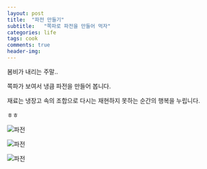 ```yaml
---
layout: post
title:  "파전 만들기"
subtitle:   "쪽파로 파전을 만들어 먹자"
categories: life
tags: cook
comments: true
header-img: 
---
```


봄비가 내리는 주말..

쪽파가 보여서 냉큼 파전을 만들어 봅니다. 

재료는 냉장고 속의 조합으로 다시는 재현하지 못하는 순간의 행복을 누립니다.

ㅎㅎ

 ![파전](https://youngsungson.github.io/assets/img/life/20220326-life-cook1.jpeg)
 
 ![파전](https://youngsungson.github.io/assets/img/life/20220326-life-cook2.jpeg)
 
 ![파전](https://youngsungson.github.io/assets/img/life/20220326-life-cook3.jpeg)
 
 
 
 
 
 
